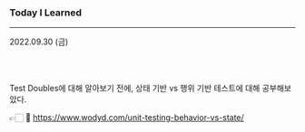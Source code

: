 ### Today I Learned

----

2022.09.30 (금)

<br />

<br />

Test Doubles에 대해 알아보기 전에, 상태 기반 vs 행위 기반 테스트에 대해 공부해보았다. 

👉🏻 🔗 https://www.wodyd.com/unit-testing-behavior-vs-state/

